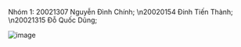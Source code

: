 Nhóm 1:
20021307 Nguyễn Đình Chính;
\n20020154 Đinh Tiến Thành;
\n20021315 Đỗ Quốc Dũng;

![image](https://user-images.githubusercontent.com/80797568/190577468-be074595-0b5a-49ea-8219-b598f7582119.png)
